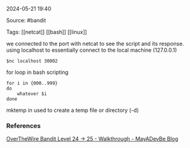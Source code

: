 
2024-05-21 19:40

Source:  #bandit

Tags: [[netcat]] [[bash]] [[linux]]

we connected to the port with netcat to see the script and its response.
using localhost to essentially connect to the local machine (127.0.0.1) 

```
$nc localhost 30002
```

for loop in bash scripting 

```
for i in {000..999}
do 
	whatever $i
done
```

mktemp in used to create a temp file or directory (-d)

### References
[OverTheWire Bandit Level 24 -> 25 - Walkthrough - MayADevBe Blog](https://mayadevbe.me/posts/overthewire/bandit/level25/)